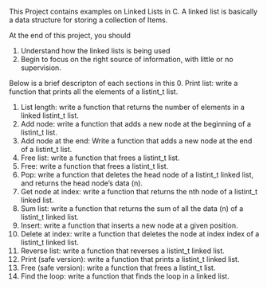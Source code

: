 This Project contains examples on Linked Lists in C. A linked list is basically a data structure for storing a collection of Items. 

At the end of this project, you should
1. Understand how the linked lists is being used
2. Begin to focus on the right source of information, with little or no supervision.

Below is a brief descripton of each sections in this
0. Print list: write a function that prints all the elements of a listint_t list.
1. List length: write a function that returns the number of elements in a linked listint_t list.
2. Add node: write a function that adds a new node at the beginning of a listint_t list.
3. Add node at the end: Write a function that adds a new node at the end of a listint_t list.
4. Free list: write a function that frees a listint_t list.
5. Free: write a function that frees a listint_t list.
6. Pop: write a function that deletes the head node of a listint_t linked list, and returns the head node’s data (n).
7. Get node at index: write a function that returns the nth node of a listint_t linked list.
8. Sum list: write a function that returns the sum of all the data (n) of a listint_t linked list.
9. Insert: write a function that inserts a new node at a given position.
10. Delete at index: write a function that deletes the node at index index of a listint_t linked list.
11. Reverse list: write a function that reverses a listint_t linked list.
12. Print (safe version): write a function that prints a listint_t linked list.
13. Free (safe version): write a function that frees a listint_t list.
14. Find the loop: write a function that finds the loop in a linked list.
